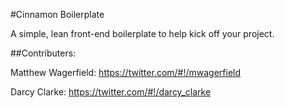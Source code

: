 #Cinnamon Boilerplate

A simple, lean front-end boilerplate to help kick off your project.

##Contributers:

Matthew Wagerfield: https://twitter.com/#!/mwagerfield

Darcy Clarke: https://twitter.com/#!/darcy_clarke
